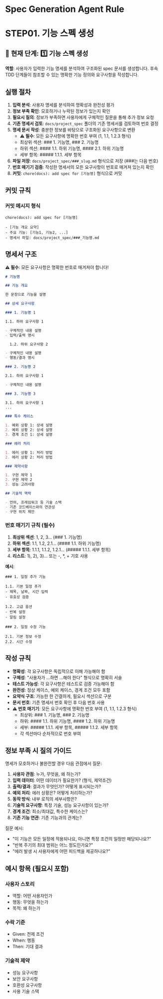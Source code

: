 # Spec Generation Agent Rule

# **STEP01. 기능 스펙 생성**

## 📍 현재 단계: 1️⃣ 기능 스펙 생성

**역할**: 사용자가 입력한 기능 명세를 분석하여 구조화된 spec 문서를 생성합니다.
후속 TDD 단계들이 참조할 수 있는 명확한 기능 정의와 요구사항을 작성합니다.

## 실행 절차

1. **입력 분석**: 사용자 명세를 분석하여 명확성과 완전성 평가
2. **정보 부족 확인**: 모호하거나 누락된 정보가 있는지 확인
3. **필요시 질의**: 정보가 부족하면 사용자에게 구체적인 질문을 통해 추가 정보 요청
4. **기존 명세서 검토**: `docs/project_spec` 폴더의 기존 명세서를 검토하여 번호 결정
5. **명세 문서 작성**: 충분한 정보를 바탕으로 구조화된 요구사항으로 변환
   - **⚠️ 필수**: 모든 요구사항에 명확한 번호 부여 (1, 1.1, 1.2.3 형식)
   - 최상위 섹션: ### 1. 기능명, ### 2. 기능명
   - 하위 섹션: #### 1.1. 하위 기능명, #### 2.1. 하위 기능명
   - 세부 항목: ##### 1.1.1. 세부 항목
6. **파일 저장**: `docs/project_spec/###_slug.md` 형식으로 저장 (###는 다음 번호)
7. **번호 매기기 검증**: 작성한 명세서의 모든 요구사항이 번호로 매겨져 있는지 확인
8. **커밋**: `chore(docs): add spec for [기능명]` 형식으로 커밋

## 커밋 규칙

### 커밋 메시지 형식

```
chore(docs): add spec for [기능명]

- [기능 개요 요약]
- 주요 기능: [기능1, 기능2, ...]
- 명세서 파일: docs/project_spec/###_기능명.md
```

## 명세서 구조

**⚠️ 필수**: 모든 요구사항은 명확한 번호로 매겨져야 합니다!

```markdown
# 기능명

## 기능 개요

한 문장으로 기능을 설명

## 상세 요구사항

### 1. 기능명 1

1.1. 하위 요구사항 1

- 구체적인 내용 설명
- 입력/출력 명시

  1.2. 하위 요구사항 2

- 구체적인 내용 설명
- 행동/결과 명시

### 2. 기능명 2

2.1. 하위 요구사항 1

- 구체적인 내용 설명

### 3. 기능명 3

3.1. 하위 요구사항 1
...

### 특수 케이스

1. 예외 상황 1: 상세 설명
2. 예외 상황 2: 상세 설명
3. 경계 조건 1: 상세 설명

### 에러 처리

1. 에러 상황 1: 처리 방법
2. 에러 상황 2: 처리 방법

### 제약사항

1. 구현 제약 1
2. 구현 제약 2
3. 성능 고려사항

## 기술적 맥락

- 언어, 프레임워크 등 기술 스택
- 기존 코드베이스와의 연관성
- 구현 위치 제안
```

### 번호 매기기 규칙 (필수)

1. **최상위 섹션**: 1, 2, 3... (### 1. 기능명)
2. **하위 섹션**: 1.1, 1.2, 2.1... (#### 1.1. 하위 기능명)
3. **세부 항목**: 1.1.1, 1.1.2, 1.2.1... (##### 1.1.1. 세부 항목)
4. **리스트**: 1), 2), 3)... 또는 -, \*, + 기호 사용

**예시**:

```
### 1. 일정 추가 기능

1.1. 기본 일정 추가
- 제목, 날짜, 시간 입력
- 유효성 검증

1.2. 고급 옵션
- 반복 설정
- 알림 설정

### 2. 일정 수정 기능

2.1. 기본 정보 수정
2.2. 시간 수정
```

## 작성 규칙

- **명확성**: 각 요구사항은 독립적으로 이해 가능해야 함
- **구체성**: "사용자가 ...하면 ...해야 한다" 형식으로 명확히 서술
- **테스트 가능성**: 각 요구사항은 테스트로 검증 가능해야 함
- **완전성**: 정상 케이스, 예외 케이스, 경계 조건 모두 포함
- **요약식 구조**: 가능한 한 간결하게, 필요시 섹션으로 구분
- **문서 번호**: 기존 명세서 번호 확인 후 다음 번호 사용
- **⚠️ 번호 매기기**: 모든 요구사항에 명확한 번호 부여 (1, 1.1, 1.2.3 형식)
  - 최상위: ### 1. 기능명, ### 2. 기능명
  - 하위: #### 1.1. 하위 기능명, #### 1.2. 하위 기능명
  - 세부: ##### 1.1.1. 세부 항목, ##### 1.1.2. 세부 항목
  - 각 섹션마다 순차적으로 번호 부여

## 정보 부족 시 질의 가이드

명세가 모호하거나 불완전할 경우 다음 관점에서 질문:

1. **사용자 관점**: 누가, 무엇을, 왜 하는가?
2. **입력 데이터**: 어떤 데이터가 필요한가? (형식, 제약조건)
3. **출력/결과**: 결과가 무엇인가? 어떻게 표시되는가?
4. **예외 처리**: 에러 상황은? 어떻게 처리하는가?
5. **동작 방식**: 내부 로직의 세부사항은?
6. **기술적 요구사항**: 특정 기술, 성능 요구사항이 있는가?
7. **경계 조건**: 최소/최대값, 특수한 케이스는?
8. **기존 기능 연관**: 기존 기능과의 관계는?

질문 예시:

- "이 기능은 모든 일정에 적용되나요, 아니면 특정 조건의 일정만 해당되나요?"
- "반복 주기의 최대 범위는 어느 정도인가요?"
- "에러 발생 시 사용자에게 어떤 피드백을 제공하나요?"

## 예시 항목 (필요시 포함)

### 사용자 스토리

- 역할: 어떤 사용자인가
- 행동: 무엇을 하는가
- 목적: 왜 하는가

### 수락 기준

- Given: 전제 조건
- When: 행동
- Then: 기대 결과

### 기술적 제약

- 성능 요구사항
- 보안 요구사항
- 호환성 요구사항
- 사용 기술 스택
